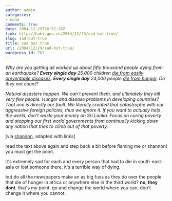 ```yaml
---
author: admin
categories:
- none
comments: true
date: 2004-12-29T16:52:16Z
link: http://habi.gna.ch/2004/12/29/sad-but-true/
slug: sad-but-true
title: sad but true
url: /2004/12/29/sad-but-true/
wordpress_id: 702
---
```


<cite>
  
Why are you getting all worked up about fifty thousand people dying from an earthquake? **Every single day** 25,000 children [die from easily preventable diseases](http://66.102.9.104/search?q=cache:_MvpJLUvUuUJ:www.unicef.org/ffl/text/factsforlife-en.txt+Every+single+day+25,000+children+die+from+easily+preventable+diseases&hl=en). **Every single day** 24,000 people [die from hunger](http://www.cbc.ca/stories/2003/11/25/hunger031125). Do they not count?



Natural disasters happen. We can't prevent them, and ultimately they kill very few people. Hunger and disease problems in developing countries? That one is directly _our fault_. We literally created that catastrophe with our aggressive foreign policies, thus we ignore it. If you want to actually help the world, don't waste your money on Sri Lanka. Focus on curing poverty and stopping our first world governments from continually kicking down any nation that tries to climb out of that poverty.
  
</cite>



[via [shannon](http://iam.bmezine.com/iams.exe?cmd=find&username=glider&datematch=200412281106), adapted with links]



read the text above again and step back a bit before flaming me or shannon! you must get the point. 
  
it's extremely sad for each and every person that had to die in south-east-asia or lost someone there. it's a terrible way of dying.
  
but do all the newspapers make an as big fuss as they do over the people that die of hunger in africa or anywhere else in the third world? **no, they dont**. that's my point. go and change the world where you can, don't change it where you cannot.

